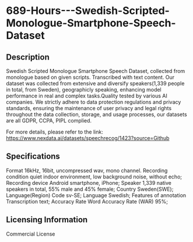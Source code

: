 # 689-Hours---Swedish-Scripted-Monologue-Smartphone-Speech-Dataset

## Description
Swedish Scripted Monologue Smartphone Speech Dataset, collected from monologue based on given scripts. Transcribed with text content. Our dataset was collected from extensive and diversify speakers(1,339 people in total, from Sweden), geographicly speaking, enhancing model performance in real and complex tasks.Quality tested by various AI companies. We strictly adhere to data protection regulations and privacy standards, ensuring the maintenance of user privacy and legal rights throughout the data collection, storage, and usage processes, our datasets are all GDPR, CCPA, PIPL complied.

For more details, please refer to the link: https://www.nexdata.ai/datasets/speechrecog/1423?source=Github

## Specifications
Format
16kHz, 16bit, uncompressed wav, mono channel.
Recording condition
quiet indoor environment, low background noise, without echo;
Recording device
Android smartphone, iPhone;
Speaker
1,339 native speakers in total, 55% male and 45% female;
Country
Sweden(SWE);
Language(Region) Code
sv-SE;
Language
Swedish;
Features of annotation
Transcription text;
Accuracy Rate
Word Accuracy Rate (WAR) 95%;

## Licensing Information
Commercial License



















